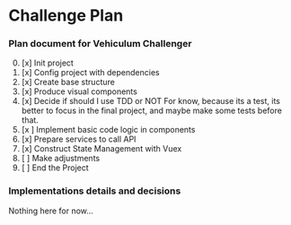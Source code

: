 # Challenge Plan

### Plan document for Vehiculum Challenger

0. [x] Init project
1. [x] Config project with dependencies
2. [x] Create base structure
3. [x] Produce visual components
4. [x] Decide if should I use TDD or NOT
       For know, because its a test, its better to focus in the final project, and maybe make some tests before that.
5. [x ] Implement basic code logic in components
6. [x] Prepare services to call API
7. [x] Construct State Management with Vuex
8. [ ] Make adjustments
9. [ ] End the Project

### Implementations details and decisions

Nothing here for now...
